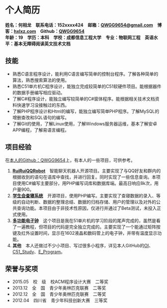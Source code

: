 # 个人简历 #
**姓名：何相龙　联系电话：152xxxx424　邮箱：<QWGG9654@gmail.com>　博客：[hxlxz.com](http://tec.hxlxz.com)　Github：[QWGG9654](https://github.com/qwgg9654)**  
**年龄：19　学历：本科　学校：成都信息工程大学　专业：物联网工程　英语水平：基本无障碍阅读英文技术文档**
## 技能 ##
+ 熟悉C语言程序设计，能利用C语言编写简单的控制台程序。了解各种简单的算法，熟悉搜索算法的使用。
+ 熟悉C51单片机C程序设计，能独立完成较简单的C51软硬件项目。能根据器件的数据手册编写相应驱动。
+ 了解C#程序设计，能独立编写较简单的C#窗体程序。能根据相关技术文档资料快速学习没接触过的东西。
+ 了解PHP程序设计和Html的编写，能独立编写简单PHP程序。了解MySQL的增删查改和SQL语句的编写。
+ 了解Git的使用，了解Linux使用，了解Windows服务器运维，基本了解安卓APP编程，了解易语言编程。  

## 项目经验 ##
在[本人的Github：QWGG9654](https://github.com/qwgg9654)上，有本人的一些项目，可供参考。   
1. **[RuiRuiQQRobot](https://github.com/qwgg9654/RuiRuiQQ)**　智能聊天机器人开源项目。主要实现了与QQ好友和群内的根据收到的语句在语库中查找，并进行回复。同时实现了一些信息查询。本项目使用C#编写主要部分，用PHP编写词库和数据库端。最高日响应8k次，用户量900。  
2. **[学生会查寝系统](https://github.com/qwgg9654/chaqin)**　开源项目，使用PHP编写。主要实现了查寝数据的录入、等级的自动判断、数据的整理总结、数据的归档存储、用户的管理以及对外的公共查询功能。本项目由于非技术性原因，仅进行并通过了Beta测试，未投入正式使用。  
3. **[多功能电子钟](https://github.com/qwgg9654/C51_Study/tree/master/19%20%E5%AE%9E%E9%99%85%E9%A1%B9%E7%9B%AE%E5%BC%80%E5%8F%91%20%E5%A4%9A%E5%8A%9F%E8%83%BD%E7%94%B5%E5%AD%90%E9%92%9F)**　这个项目是我在51单片机的学习阶段的尾声完成的，虽然是看了一遍教程，但项目的代码是完全独立完成的。主要实现了一个能通过矩阵按键及红外设置时间，显示在1602液晶和数码管上的电子钟，并带有温度显示功能。   
4. **其他**　本人还做过不少小项目、写过很多小程序，详见本人GitHub的[OI](https://github.com/qwgg9654/OI)、[C51\_Study](https://github.com/qwgg9654/C51_Study)、[E\_Program](https://github.com/qwgg9654/e_program)。  

## 荣誉与奖项 ##
+ 2015.05　校　级　校ACM程序设计大赛　二等奖
+ 2013.12　全　国　青少年奥林匹克联赛　二等奖
+ 2012.12　全　国　青少年奥林匹克联赛　二等奖
+ 2012.04　四川省　青少年科技创新大赛　三等奖
